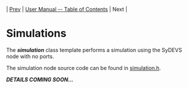 | [Prev](collection_nodes.html) | [User Manual -- Table of Contents](index.html) | Next |
# Simulations

The ***simulation*** class template performs a simulation using the SyDEVS node with no ports.

The simulation node source code can be found in [simulation.h](https://github.com/Autodesk/sydevs/blob/master/src/sydevs/systems/simulation.h).

***DETAILS COMING SOON...***
